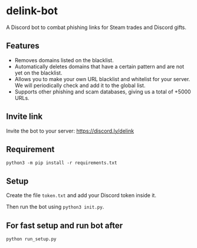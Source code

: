 # delink-bot

A Discord bot to combat phishing links for Steam trades and Discord gifts.

## Features

- Removes domains listed on the blacklist.
- Automatically deletes domains that have a certain pattern and are not yet on the blacklist.
- Allows you to make your own URL blacklist and whitelist for your server. We will periodically check and add it to the global list.
- Supports other phishing and scam databases, giving us a total of +5000 URLs. 

## Invite link

Invite the bot to your server: https://discord.ly/delink


## Requirement

`python3 -m pip install -r requirements.txt`

## Setup

Create the file `token.txt` and add your Discord token inside it.

Then run the bot using `python3 init.py`.

## For fast setup and run bot after

`python run_setup.py`

